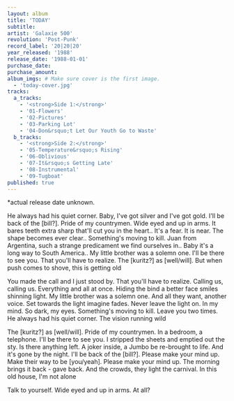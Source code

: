 ```yaml
---
layout: album
title: 'TODAY'
subtitle: 
artist: 'Galaxie 500'
revolution: 'Post-Punk'
record_label: '20|20|20'
year_released: '1988'
release_date: '1988-01-01'
purchase_date: 
purchase_amount: 
album_imgs: # Make sure cover is the first image. 
  - 'today-cover.jpg'
tracks:
  a_tracks:
    - '<strong>Side 1:</strong>'
    - '01-Flowers'
    - '02-Pictures'
    - '03-Parking Lot'
    - '04-Don&rsquo;t Let Our Youth Go to Waste'
  b_tracks:
    - '<strong>Side 2:</strong>'
    - '05-Temperature&rsquo;s Rising'
    - '06-Oblivious'
    - '07-It&rsquo;s Getting Late'
    - '08-Instrumental'
    - '09-Tugboat'
published: true
---
```

*actual release date unknown.

He always had his quiet corner. Baby, I've got silver and I've got gold. I'll be back of the [bill?]. Pride of my countrymen. Wide eyed and up in arms. It bares teeth extra sharp that'll cut you in the heart.. It's a fear. It is near. The shape becomes ever clear.. Something's moving to kill. Juan from Argentina, such a strange predicament we find ourselves in.. Baby it's a long way to South America.. My little brother was a solemn one. I'll be there to see you. That you'll have to realize. The [kuritz?] as [well/will]. But when push comes to shove, this is getting old

You made the call and I just stood by. That you'll have to realize. Calling us, calling us. Everything and all at once. Hiding the bind a better face smiles shinning light. My little brother was a solemn one. And all they want, another voice. Set towards the light imagine fades. Never leave the light on. In my mind. So dark, my eyes. Something's moving to kill. Leave you two times. He always had his quiet corner. The vision running wild

The [kuritz?] as [well/will]. Pride of my countrymen. In a bedroom, a telephone. I'll be there to see you. I stripped the sheets and emptied out the sty. Is there anything left. A joker inside, a Jumbo be re-brought to life. And it's gone by the night. I'll be back of the [bill?]. Please make your mind up. Make their way to be [you/yeah]. Please make your mind up. The morning brings it back - gave back. And the crowds, they light the carnival. In this old house, I'm not alone

Talk to yourself. Wide eyed and up in arms. At all?